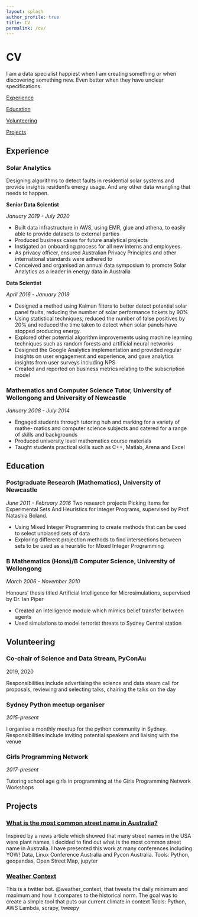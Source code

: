 ```yaml
---
layout: splash
author_profile: true
title: CV
permalink: /cv/
---
```


# CV

I am a data specialist happiest when I am creating something or when discovering something new. Even better when they have unclear specifications.


[Experience](#experience)

[Education](#education)

[Volunteering]()

[Projects]()

## Experience

### Solar Analytics
Designing algorithms to detect faults in residential solar systems and provide insights resident’s energy usage. And any other data wrangling that needs to happen.


**Senior Data Scientist**

*January 2019 - July 2020*
* Built data  infrastructure in AWS, using EMR, glue and athena, to easily able to provide datasets to external parties
* Produced business cases for future analytical projects
* Instigated an onboarding process for all new interns and employees.
* As privacy officer, ensured Australian Privacy Principles and other international standards were adhered to
* Conceived and organised an annual data symposium to promote Solar Analytics as a leader in energy data in Australia


**Data Scientist**

*April 2016 - January 2019*
* Designed a method using Kalman filters to better detect potential solar panel faults, reducing the number of solar performance tickets by 90%
* Using statistical techniques, reduced the number of false positives by 20% and reduced the time taken to detect when solar panels have stopped producing energy.
* Explored other potential algorithm improvements using machine learning techniques such as random forests and artificial neural networks
* Designed the Google Analytics implementation and provided regular insights on user engagement and experience, and gave analytics insights from user surveys including NPS
* Created and reported on business metrics relating to the subscription model

### Mathematics and Computer Science Tutor, University of Wollongong  and University of Newcastle
*January 2008 - July 2014*

*  Engaged students through tutoring huh and marking for a variety of mathe- matics and computer science subjects and catered for a range of skills and backgrounds
* Produced university level mathematics course materials
* Taught students practical skills such as C++, Matlab, Arena and Excel

## Education

### Postgraduate Research (Mathematics), University of Newcastle
*June 2011 - February 2016*
Two research projects Picking Items for Experimental Sets And Heuristics for Integer Programs, supervised by Prof. Natashia Boland.
* Using Mixed Integer Programming to create methods that can be used to select unbiased sets of data
* Exploring different projection methods to find intersections between sets to be used as a heuristic for Mixed Integer Programming

### B Mathematics (Hons)/B Computer Science, University of Wollongong
*March 2006 - November 2010*

Honours’ thesis titled Artificial Intelligence for Microsimulations, supervised by Dr. Ian Piper
* Created an intelligence module which mimics belief transfer between agents
* Used simulations to model terrorist threats to Sydney Central station


## Volunteering

### Co-chair of Science and Data Stream,  PyConAu
2019, 2020

Responsibilities include advertising the science and data steam call for proposals, reviewing and selecting talks, chairing the talks on the day

### Sydney Python meetup organiser
*2015-present*

I organise a monthly meetup for the python community in Sydney. Responsibilities include inviting potential speakers and liaising with the venue


### Girls Programming Network
*2017-present*

Tutoring school age girls in programming at the Girls Programming Network Workshops

## Projects

### __[What is the most common street name in Australia?](https://github.com/RachelBunder/streetNameProject)__
Inspired by a news article which showed that many street names in the USA were plant names, I decided to find out what is the most common street name in Australia. I have presented this work at many conferences including YOW! Data, Linux Conference Australia and Pycon Australia.
Tools: Python, geopandas, Open Street Map, jupyter

### __[Weather Context](https://github.com/RachelBunder/weather_context)__
This is a twitter bot. @weather_context, that tweets the daily minimum and maximum and how it compares to the historical norm. The goal was to create a simple tool that puts our current climate in context
Tools: Python, AWS Lambda, scrapy, tweepy

